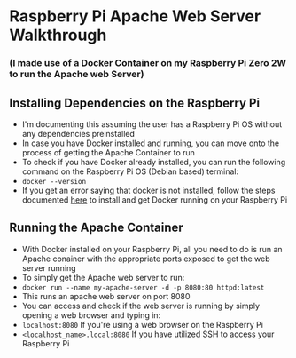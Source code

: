 ﻿# Raspberry Pi Apache Web Server Walkthrough
### (I made use of a Docker Container on my Raspberry Pi Zero 2W to run the Apache web Server)

## Installing Dependencies on the Raspberry Pi
- I'm documenting this assuming the user has a Raspberry Pi OS without any dependencies preinstalled
- In case you have Docker installed and running, you can move onto the process of getting the Apache Container to run
- To check if you have Docker already installed, you can run the following command on the Raspberry Pi OS (Debian based) terminal:
- ` docker --version ` 
- If you get an error saying that docker is not installed, follow the steps documented [here](https://docs.docker.com/engine/install/raspberry-pi-os/) to install and get Docker running on your Raspberry Pi

## Running the Apache Container
- With Docker installed on your Raspberry Pi, all you need to do is run an Apache conainer with the appropriate ports exposed to get the web server running
- To simply get the Apache web server to run:
- ` docker run --name my-apache-server -d -p 8080:80 httpd:latest `
- This runs an apache web server on port 8080
- You can access and check if the web server is running by simply opening a web browser and typing in:
- ` localhost:8080 `  If you're using a web browser on the Raspberry Pi 
- ` <localhost_name>.local:8080 ` If you have utilized SSH to access your Raspberry Pi 


